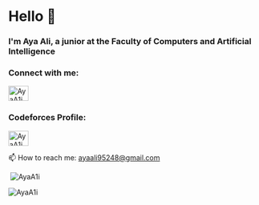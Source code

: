 <h1 align="left">Hello 👋</h1>
<h3 align="left">I'm Aya Ali, a junior at the Faculty of Computers and Artificial Intelligence</h3>
          
         
<h3 align="left">Connect with me:</h3>
<p align="left">
<a href="https://www.linkedin.com/in/aya-ali-624112242" target="blank"><img align="center" src="https://raw.githubusercontent.com/rahuldkjain/github-profile-readme-generator/master/src/images/icons/Social/linked-in-alt.svg" alt="AyaA1i" height="30" width="40" /></a>

<h3 align="left">Codeforces Profile:</h3>
<p align="left">
<a href="https://codeforces.com/profile/AyaA1i" target="blank"><img align="center" src="https://raw.githubusercontent.com/rahuldkjain/github-profile-readme-generator/master/src/images/icons/Social/codeforces.svg" alt="AyaA1i" height="30" width="40" /></a>
</p>

📫 How to reach me: ayaali95248@gmail.com

<p>&nbsp;<img align="center" src="https://github-readme-stats.vercel.app/api?username=AyaA1i&show_icons=true&locale=en" alt="AyaA1i" /></p>

<p><img align="left" src="https://github-readme-stats.vercel.app/api/top-langs?username=AyaA1i&show_icons=true&locale=en&layout=compact" alt="AyaA1i" /></p>
